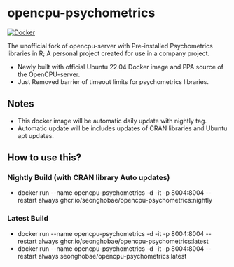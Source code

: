 # opencpu-psychometrics

[![Docker](https://github.com/seonghobae/opencpu-psychometrics/actions/workflows/docker-publish.yml/badge.svg)](https://github.com/seonghobae/opencpu-psychometrics/actions/workflows/docker-publish.yml)

The unofficial fork of opencpu-server with Pre-installed Psychometrics libraries in R; A personal project created for use in a company project.

- Newly built with official Ubuntu 22.04 Docker image and PPA source of the OpenCPU-server.
- Just Removed barrier of timeout limits for psychometrics libraries.

## Notes

- This docker image will be automatic daily update with nightly tag.
- Automatic update will be includes updates of CRAN libraries and Ubuntu apt updates.

## How to use this?

### Nightly Build (with CRAN library Auto updates)

- docker run --name opencpu-psychometrics -d -it -p 8004:8004 --restart always ghcr.io/seonghobae/opencpu-psychometrics:nightly

### Latest Build

- docker run --name opencpu-psychometrics -d -it -p 8004:8004 --restart always ghcr.io/seonghobae/opencpu-psychometrics:latest
- docker run --name opencpu-psychometrics -d -it -p 8004:8004 --restart always seonghobae/opencpu-psychometrics:latest
